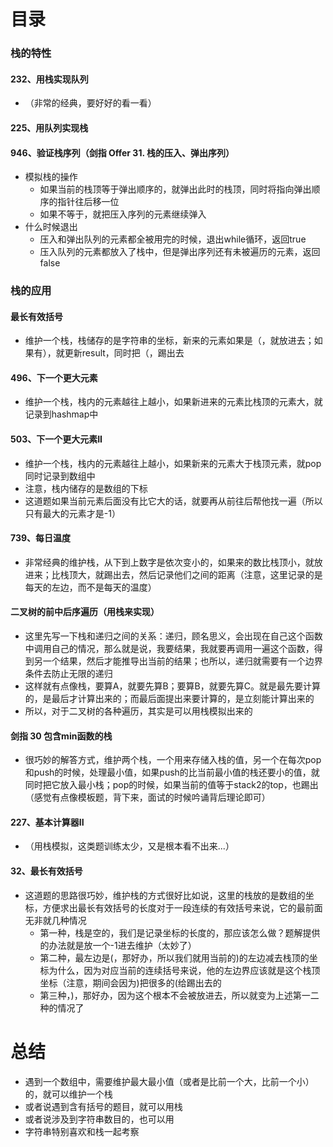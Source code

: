 # 目录

### 栈的特性

#### 232、用栈实现队列

- （非常的经典，要好好的看一看）



#### 225、用队列实现栈



#### 946、验证栈序列（剑指 Offer 31. 栈的压入、弹出序列）

- 模拟栈的操作
  - 如果当前的栈顶等于弹出顺序的，就弹出此时的栈顶，同时将指向弹出顺序的指针往后移一位
  - 如果不等于，就把压入序列的元素继续弹入
- 什么时候退出
  - 压入和弹出队列的元素都全被用完的时候，退出while循环，返回true
  - 压入队列的元素都放入了栈中，但是弹出序列还有未被遍历的元素，返回false



### 栈的应用

#### 最长有效括号

- 维护一个栈，栈储存的是字符串的坐标，新来的元素如果是（，就放进去；如果有），就更新result，同时把（，踢出去



#### 496、下一个更大元素

- 维护一个栈，栈内的元素越往上越小，如果新进来的元素比栈顶的元素大，就记录到hashmap中



#### 503、下一个更大元素II

- 维护一个栈，栈内的元素越往上越小，如果新来的元素大于栈顶元素，就pop同时记录到数组中
- 注意，栈内储存的是数组的下标
- 这道题如果当前元素后面没有比它大的话，就要再从前往后帮他找一遍（所以只有最大的元素才是-1）



#### 739、每日温度

- 非常经典的维护栈，从下到上数字是依次变小的，如果来的数比栈顶小，就放进来；比栈顶大，就踢出去，然后记录他们之间的距离（注意，这里记录的是每天的左边，而不是每天的温度）



#### 二叉树的前中后序遍历（用栈来实现）

- 这里先写一下栈和递归之间的关系：递归，顾名思义，会出现在自己这个函数中调用自己的情况，那么就是说，我要结果，我就要再调用一遍这个函数，得到另一个结果，然后才能推导出当前的结果；也所以，递归就需要有一个边界条件去防止无限的递归
- 这样就有点像栈，要算A，就要先算B；要算B，就要先算C。就是最先要计算的，是最后才计算出来的；而最后面提出来要计算的，是立刻能计算出来的
- 所以，对于二叉树的各种遍历，其实是可以用栈模拟出来的



#### 剑指 30 包含min函数的栈

- 很巧妙的解答方式，维护两个栈，一个用来存储入栈的值，另一个在每次pop和push的时候，处理最小值，如果push的比当前最小值的栈还要小的值，就同时把它放入最小栈；pop的时候，如果当前的值等于stack2的top，也踢出（感觉有点像模板题，背下来，面试的时候吟诵背后理论即可）



#### 227、基本计算器II

- （用栈模拟，这类题训练太少，又是根本看不出来...）



#### 32、最长有效括号

- 这道题的思路很巧妙，维护栈的方式很好比如说，这里的栈放的是数组的坐标，方便求出最长有效括号的长度对于一段连续的有效括号来说，它的最前面无非就几种情况
  - 第一种，栈是空的，我们是记录坐标的长度的，那应该怎么做？题解提供的办法就是放一个-1进去维护（太妙了）
  - 第二种，最左边是(，那好办，所以我们就用当前的)的左边减去栈顶的坐标为什么，因为对应当前的连续括号来说，他的左边界应该就是这个栈顶坐标（注意，期间会因为)把很多的(给踢出去的
  - 第三种，)，那好办，因为这个根本不会被放进去，所以就变为上述第一二种的情况了





# 总结

- 遇到一个数组中，需要维护最大最小值（或者是比前一个大，比前一个小）的，就可以维护一个栈
- 或者说遇到含有括号的题目，就可以用栈
- 或者说涉及到字符串数目的，也可以用
- 字符串特别喜欢和栈一起考察
